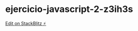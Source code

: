 # ejercicio-javascript-2-z3ih3s

[Edit on StackBlitz ⚡️](https://stackblitz.com/edit/ejercicio-javascript-2-z3ih3s)